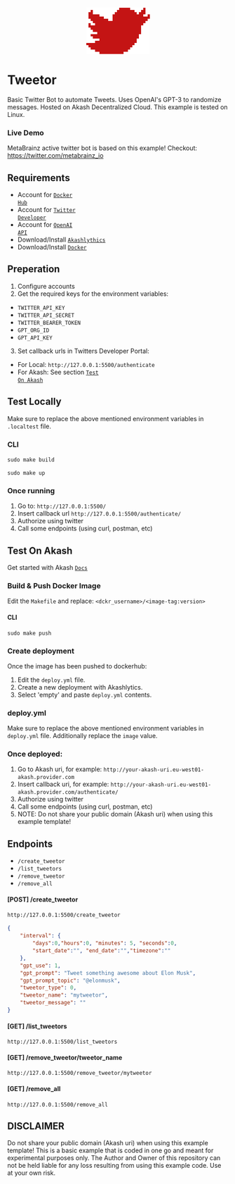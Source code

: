 <p align="center">
  <img src="./app/static/tweetor.png">
</p>

# Tweetor
Basic Twitter Bot to automate Tweets. Uses OpenAI's GPT-3 to randomize messages. Hosted on Akash Decentralized Cloud.
This example is tested on Linux.

### Live Demo
MetaBrainz active twitter bot is based on this example! Checkout: https://twitter.com/metabrainz_io

## Requirements
 -  Account for <code><a href="https://hub.docker.com/">Docker Hub</a></code>
 -  Account for <code><a href="https://developer.twitter.com">Twitter Developer</a></code>
 -  Account for <code><a href="https://openai.com/api/">OpenAI API</a></code>
 -  Download/Install <code><a href="https://www.akashlytics.com/deploy">Akashlythics</a></code>
 -  Download/Install <code><a href="https://docs.docker.com/get-docker/">Docker</a></code>

## Preperation
1. Configure accounts
2. Get the required keys for the environment variables:
- `TWITTER_API_KEY`
- `TWITTER_API_SECRET`
- `TWITTER_BEARER_TOKEN`
- `GPT_ORG_ID`
- `GPT_API_KEY`
3. Set callback urls in Twitters Developer Portal:
-  For Local: `http://127.0.0.1:5500/authenticate`
-  For Akash: See section <code><a href="https://github.com/unameit10000000/testsite/edit/main/README.md#test-on-akash">Test On Akash</a></code>
## Test Locally
Make sure to replace the above mentioned environment variables in `.localtest` file.
### CLI
```
sudo make build
```
```
sudo make up
```
### Once running
1. Go to: `http://127.0.0.1:5500/`
2. Insert callback url `http://127.0.0.1:5500/authenticate/`
3. Authorize using twitter
4. Call some endpoints (using curl, postman, etc)
## Test On Akash
Get started with Akash <code><a href="https://docs.akash.network/">Docs</a></code> 
### Build & Push Docker Image
Edit the `Makefile` and replace: `<dckr_username>/<image-tag:version>`
#### CLI
```
sudo make push
```
### Create deployment
Once the image has been pushed to dockerhub:
1. Edit the `deploy.yml` file.
2. Create a new deployment with Akashlytics. 
3. Select 'empty' and paste `deploy.yml` contents.
### deploy.yml
Make sure to replace the above mentioned environment variables in `deploy.yml` file.
Additionally replace the `image` value.
### Once deployed:
1. Go to Akash uri, for example: `http://your-akash-uri.eu-west01-akash.provider.com`
2. Insert callback uri, for example: `http://your-akash-uri.eu-west01-akash.provider.com/authenticate/`
3. Authorize using twitter
4. Call some endpoints (using curl, postman, etc)
5. NOTE: Do not share your public domain (Akash uri) when using this example template!

## Endpoints
- `/create_tweetor`
- `/list_tweetors`
- `/remove_tweetor`
- `/remove_all`
#### [POST] /create_tweetor
```
http://127.0.0.1:5500/create_tweetor
```
```json
{
    "interval": {
        "days":0,"hours":0, "minutes": 5, "seconds":0,
        "start_date":"", "end_date":"","timezone":""
    },
    "gpt_use": 1,
    "gpt_prompt": "Tweet something awesome about Elon Musk",
    "gpt_prompt_topic": "@elonmusk",
    "tweetor_type": 0,    
    "tweetor_name": "mytweetor",
    "tweetor_message": ""
}
```
#### [GET] /list_tweetors
```
http://127.0.0.1:5500/list_tweetors
```
#### [GET] /remove_tweetor/tweetor_name
```
http://127.0.0.1:5500/remove_tweetor/mytweetor
```
#### [GET] /remove_all
```
http://127.0.0.1:5500/remove_all
```
## DISCLAIMER
Do not share your public domain (Akash uri) when using this example template! This is a basic example that is coded in one go and meant for experimental purposes only. The Author and Owner of this repository can not be held liable for any loss resulting from using this example code. Use at your own risk.
